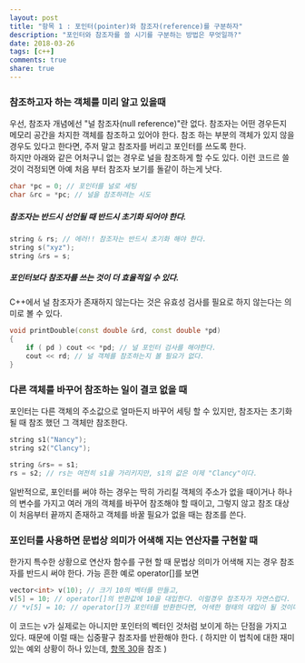 ```yaml
---
layout: post
title: "항목 1 : 포인터(pointer)와 참조자(reference)를 구분하자"
description: "포인터와 참조자를 쓸 시기를 구분하는 방법은 무엇일까?"
date: 2018-03-26
tags: [c++]
comments: true
share: true
---
```


### 참조하고자 하는 객체를 미리 알고 있을때
우선, 참조자 개념에선 "널 참조자(null reference)"란 없다. 참조자는 어떤 경우든지 메모리 공간을 차지한 객체를 참조하고 있어야 한다. 참조 하는 부분의 객체가 있지 않을 경우도 있다고 한다면, 주저 말고 참조자를 버리고 포인터를 쓰도록 한다.  
하지만 아래와 같은 어처구니 없는 경우로 널을 참조하게 할 수도 있다. 이런 코드르 쓸 것이 걱정되면 아예 처음 부터 참조자 보기를 돌같이 하는게 낫다.  
```c++
char *pc = 0; // 포인터를 널로 세팅 
char &rc = *pc; // 널을 참조하려는 시도
```

##### 참조자는 반드시 선언될 때 반드시 초기화 되어야 한다. 
```c++
string & rs; // 에러!! 참조자는 반드시 초기화 해야 한다.
string s("xyz"); 
string &rs = s;
```

##### 포인터보다 참조자를 쓰는 것이 더 효율적일 수 있다. 
C++에서 널 참조자가 존재하지 않는다는 것은 유효성 검사를 필요로 하지 않는다는 의미로 볼 수 있다. 
```c++
void printDouble(const double &rd, const double *pd)
{
    if ( pd ) cout << *pd; // 널 포인터 검사를 해야한다. 
    cout << rd; // 널 객체를 참조하는지 볼 필요가 없다. 
}
```

### 다른 객체를 바꾸어 참조하는 일이 결코 없을 때
포인터는 다른 객체의 주소값으로 얼마든지 바꾸어 세팅 할 수 있지만, 참조자는 초기화될 때 참조 했던 그 객체만 참조한다. 
```c++
string s1("Nancy");
string s2("Clancy"); 

string &rs= = s1; 
rs = s2; // rs는 여전히 s1을 가리키지만, s1의 값은 이제 "Clancy"이다. 
```

일반적으로, 포인터를 써야 하는 경우는 딱히 가리킬 객체의 주소가 없을 때이거나 하나의 변수를 가지고 여러 개의 객체를 바꾸어 참조해야 할 때이고, 그렇지 않고 참조 대상이 처음부터 끝까지 존재하고 객체를 바꿀 필요가 없을 때는 참조를 쓴다. 

### 포인터를 사용하면 문법상 의미가 어색해 지는 연산자를 구현할 때
한가지 특수한 상황으로 연산자 함수를 구현 할 때 문법상 의미가 어색해 지는 경우 참조자를 반드시 써야 한다. 가능 흔한 예로 operator[]를 보면
```c++
vector<int> v(10); // 크기 10의 벡터를 만들고,
v[5] = 10; // operator[]의 반환값에 10을 대입한다. 이럴경우 참조자가 자연스럽다. 
// *v[5] = 10; // operator[]가 포인터를 반환한다면, 어색한 형태의 대입이 될 것이다. 
```

이 코드는 v가 실제로는 아니지만 포인터의 벡터인 것처럼 보이게 하는 단점을 가지고 있다. 때문에 이럴 때는 십중팔구 참조자를 반환해야 한다. ( 하지만 이 법칙에 대한 재미 있는 예외 상황이 하나 있는데, [항목 30](../..//2018-03-26/more-effective-30/)을 참조 )  